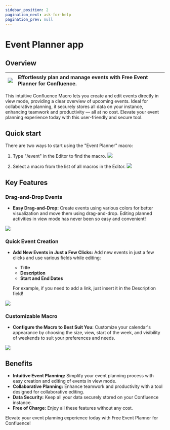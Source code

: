 ```yaml
---
sidebar_position: 2
pagination_next: ask-for-help
pagination_prev: null
---
```


# Event Planner app

## Overview

| ![](/img/event-planner-logo.png) | Effortlessly plan and manage events with Free Event Planner for Confluence. |
|---|:---|

 This intuitive Confluence Macro lets you create and edit events directly in view mode, providing a clear overview of upcoming events. Ideal for collaborative planning, it securely stores all data on your instance, enhancing teamwork and productivity — all at no cost. Elevate your event planning experience today with this user-friendly and secure tool.

## Quick start

There are two ways to start using the "Event Planner" macro:
1. Type "/event" in the Editor to find the macro.
![](/img/9bdb0e8a-98f0-42b9-89f6-26711bc3ddc7.png)

2. Select a macro from the list of all macros in the Editor.
![](/img/7eac3cc7-faed-4320-9de7-6d0ab2253853.png)


## Key Features

### Drag-and-Drop Events

- **Easy Drag-and-Drop:** Create events using various colors for better visualization and move them using drag-and-drop. Editing planned activities in view mode has never been so easy and convenient!

![](/img/9f2255ac-2cbd-4425-bea4-89049a6bb07e.png)

### Quick Event Creation

- **Add New Events in Just a Few Clicks:** Add new events in just a few clicks and use various fields while editing:
  - **Title**
  - **Description**
  - **Start and End Dates**
  
  For example, if you need to add a link, just insert it in the Description field!

![](/img/2220f4dc-863b-441d-a8d8-5c79f980f6cb.png)


### Customizable Macro

- **Configure the Macro to Best Suit You:** Customize your calendar's appearance by choosing the size, view, start of the week, and visibility of weekends to suit your preferences and needs.

![](/img/1949bda3-e483-4c9c-958f-0f8c2eb26433.png)


## Benefits

- **Intuitive Event Planning:** Simplify your event planning process with easy creation and editing of events in view mode.
- **Collaborative Planning:** Enhance teamwork and productivity with a tool designed for collaborative editing.
- **Data Security:** Keep all your data securely stored on your Confluence instance.
- **Free of Charge:** Enjoy all these features without any cost.

Elevate your event planning experience today with Free Event Planner for Confluence!

